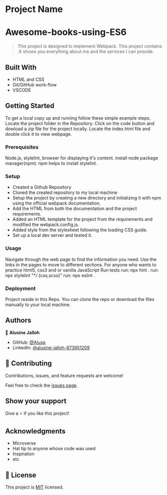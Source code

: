# Project Name

# Awesome-books-using-ES6

> This project is designed to implement Webpack.
> This project contains .It shows you everything about me and the services I can provide.

 

## Built With

- HTML and CSS
- Git/GitHub work-flow
- VSCODE

## Getting Started

To get a local copy up and running follow these simple example steps.
Locate the project folder in the Repository.
Click on the code button and dowload a zip file for the project locally.
Locate the index.html file and double click it to view webpage.

### Prerequisites

Node.js, stylelint, browser for displaying it's content.
install node package manager(npm): npm helps to install stylelint.

### Setup

- Created a Github Repository
- Cloned the created repository to my local machine
- Setup the project by creating a new directory and initializing it with npm using the  official webpack documentation.
- Add the HTML from both the documentation and the project requirements.
- Added an HTML template for the project from the requirements and modified the webpack.config.js.
- Added style from the stylesheet following the loading CSS guide.
- Set up a local dev server and tested it.

### Usage

Navigate through the web page to find the information you need. Use the links in the pages to move to different sections.
For anyone who wants to practice html5, css3 and or vanilla JavaScript
Run tests
run: npx hint .
run: npx stylelint "\*_/_.{css,scss}"
run: npx eslint .

### Deployment

Project reside in this Repo. You can clone the repo or download the files manually to your local machine.

## Authors

👤 **Alusine Jalloh**

- GitHub: [@Alusp](https://github.com/Alusp)
- LinkedIn: [@alusine-jalloh-873951209](linkedin.com/in/alusine-jalloh-873951209)

 
## 🤝 Contributing

Contributions, issues, and feature requests are welcome!

Feel free to check the [issues page](../../issues/).

## Show your support

Give a ⭐️ if you like this project!

## Acknowledgments
- Microverse
- Hat tip to anyone whose code was used
- Inspiration
- etc

## 📝 License

This project is [MIT](./MIT.md) licensed.

